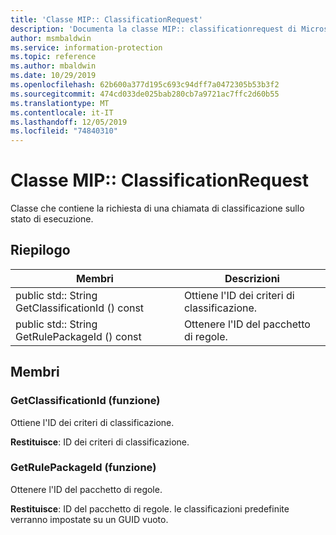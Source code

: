 ```yaml
---
title: 'Classe MIP:: ClassificationRequest'
description: 'Documenta la classe MIP:: classificationrequest di Microsoft Information Protection (MIP) SDK.'
author: msmbaldwin
ms.service: information-protection
ms.topic: reference
ms.author: mbaldwin
ms.date: 10/29/2019
ms.openlocfilehash: 62b600a377d195c693c94dff7a0472305b53b3f2
ms.sourcegitcommit: 474cd033de025bab280cb7a9721ac7ffc2d60b55
ms.translationtype: MT
ms.contentlocale: it-IT
ms.lasthandoff: 12/05/2019
ms.locfileid: "74840310"
---
```

# <a name="class-mipclassificationrequest"></a>Classe MIP:: ClassificationRequest 
Classe che contiene la richiesta di una chiamata di classificazione sullo stato di esecuzione.
  
## <a name="summary"></a>Riepilogo
 Membri                        | Descrizioni                                
--------------------------------|---------------------------------------------
public std:: String GetClassificationId () const  |  Ottiene l'ID dei criteri di classificazione.
public std:: String GetRulePackageId () const  |  Ottenere l'ID del pacchetto di regole.
  
## <a name="members"></a>Membri
  
### <a name="getclassificationid-function"></a>GetClassificationId (funzione)
Ottiene l'ID dei criteri di classificazione.

  
**Restituisce**: ID dei criteri di classificazione.
  
### <a name="getrulepackageid-function"></a>GetRulePackageId (funzione)
Ottenere l'ID del pacchetto di regole.

  
**Restituisce**: ID del pacchetto di regole. le classificazioni predefinite verranno impostate su un GUID vuoto.